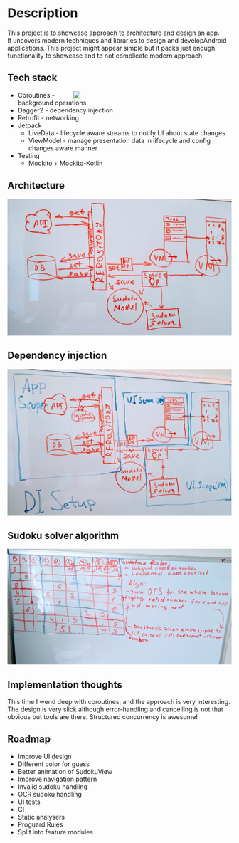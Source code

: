 # Description

This project is to showcase approach to architecture and design an app.  
It uncovers modern techniques and libraries to design and developAndroid  
applications. This project might appear simple but it packs just enough  
functionality to showcase and to not complicate modern approach.

## Tech stack

<img src="/imgs/demo.gif" width="336" align="right" hspace="20">

- Coroutines - background operations
- Dagger2 - dependency injection
- Retrofit - networking
- Jetpack
  - LiveData - lifecycle aware streams to notify UI about state changes
  - ViewModel - manage presentation data in lifecycle and config changes
  aware manner
- Testing
  - Mockito + Mockito-Kotlin

## Architecture

![Architecture](/imgs/arch.jpg)

## Dependency injection

![Dependency injection](/imgs/di.jpg)

## Sudoku solver algorithm

![Algorithm](/imgs/algo.jpg)

## Implementation thoughts

This time I wend deep with coroutines, and the approach is very interesting.
The design is very slick although error-handling and cancelling is not that
obvious but tools are there. Structured concurrency is awesome!

## Roadmap
- Improve UI design
- Different color for guess
- Better animation of SudokuView
- Improve navigation pattern
- Invalid sudoku handling
- OCR sudoku handling
- UI tests
- CI
- Static analysers
- Proguard Rules
- Split into feature modules